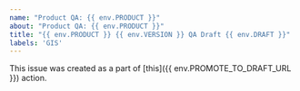 ```yaml
---
name: "Product QA: {{ env.PRODUCT }}"
about: "Product QA: {{ env.PRODUCT }}"
title: "{{ env.PRODUCT }} {{ env.VERSION }} QA Draft {{ env.DRAFT }}"
labels: 'GIS'
---
```


This issue was created as a part of [this]({{ env.PROMOTE_TO_DRAFT_URL }}) action.
